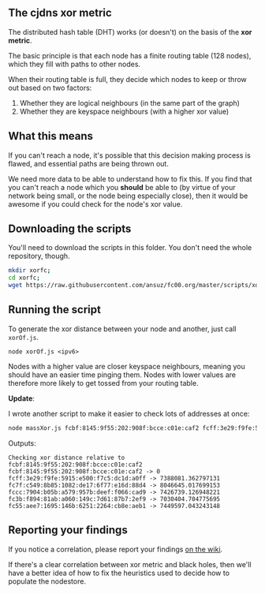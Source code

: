 ## The cjdns xor metric

The distributed hash table (DHT) works (or doesn't) on the basis of the **xor metric**.

The basic principle is that each node has a finite routing table (128 nodes), which they fill with paths to other nodes.

When their routing table is full, they decide which nodes to keep or throw out based on two factors:

1. Whether they are logical neighbours (in the same part of the graph)
2. Whether they are keyspace neighbours (with a higher xor value)

## What this means

If you can't reach a node, it's possible that this decision making process is flawed, and essential paths are being thrown out.

We need more data to be able to understand how to fix this. If you find that you can't reach a node which you **should** be able to (by virtue of your network being small, or the node being especially close), then it would be awesome if you could check for the node's xor value.

## Downloading the scripts

You'll need to download the scripts in this folder. You don't need the whole repository, though.

```Bash
mkdir xorfc;
cd xorfc;
wget https://raw.githubusercontent.com/ansuz/fc00.org/master/scripts/xor/findMyFC.js https://raw.githubusercontent.com/ansuz/fc00.org/master/scripts/xor/xorfc.js https://raw.githubusercontent.com/ansuz/fc00.org/master/scripts/xor/xorOf.js https://raw.githubusercontent.com/ansuz/fc00.org/master/scripts/xor/massXor.js
```

## Running the script

To generate the xor distance between your node and another, just call `xorOf.js`.

```
node xorOf.js <ipv6>
```

Nodes with a higher value are closer keyspace neighbours, meaning you should have an easier time pinging them. Nodes with lower values are therefore more likely to get tossed from your routing table.

**Update**:

I wrote another script to make it easier to check lots of addresses at once:

```Bash
node massXor.js fcbf:8145:9f55:202:908f:bcce:c01e:caf2 fcff:3e29:f9fe:5915:e500:f7c5:dc1d:a0ff fc7f:c549:8b85:1082:de17:6f77:e16d:88d4 fccc:7904:b05b:a579:957b:deef:f066:cad9 fc3b:f894:81ab:a060:149c:7d61:87b7:2ef9 fc55:aee7:1695:146b:6251:2264:cb8e:aeb1
```

Outputs:

```Text
Checking xor distance relative to fcbf:8145:9f55:202:908f:bcce:c01e:caf2
fcbf:8145:9f55:202:908f:bcce:c01e:caf2 -> 0
fcff:3e29:f9fe:5915:e500:f7c5:dc1d:a0ff -> 7388081.362797131
fc7f:c549:8b85:1082:de17:6f77:e16d:88d4 -> 8046645.017699153
fccc:7904:b05b:a579:957b:deef:f066:cad9 -> 7426739.126948221
fc3b:f894:81ab:a060:149c:7d61:87b7:2ef9 -> 7030404.704775695
fc55:aee7:1695:146b:6251:2264:cb8e:aeb1 -> 7449597.043243148
```

## Reporting your findings

If you notice a correlation, please report your findings [on the wiki](https://github.com/ansuz/fc00.org/wiki/xor-findings).

If there's a clear correlation between xor metric and black holes, then we'll have a better idea of how to fix the heuristics used to decide how to populate the nodestore.
